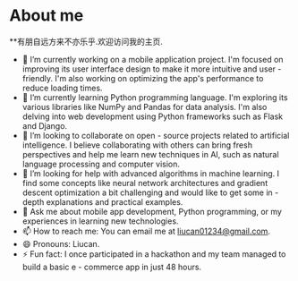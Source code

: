 # About me


**有朋自远方来不亦乐乎.欢迎访问我的主页.


- 🔭 I’m currently working on a mobile application project. I'm focused on improving its user interface design to make it more intuitive and user - friendly. I'm also working on optimizing the app's performance to reduce loading times.
- 🌱 I’m currently learning Python programming language. I'm exploring its various libraries like NumPy and Pandas for data analysis. I'm also delving into web development using Python frameworks such as Flask and Django.
- 👯 I’m looking to collaborate on open - source projects related to artificial intelligence. I believe collaborating with others can bring fresh perspectives and help me learn new techniques in AI, such as natural language processing and computer vision.
- 🤔 I’m looking for help with advanced algorithms in machine learning. I find some concepts like neural network architectures and gradient descent optimization a bit challenging and would like to get some in - depth explanations and practical examples.
- 💬 Ask me about mobile app development, Python programming, or my experiences in learning new technologies.
- 📫 How to reach me: You can email me at liucan01234@gmail.com.
- 😄 Pronouns: Liucan.
- ⚡ Fun fact: I once participated in a hackathon and my team managed to build a basic e - commerce app in just 48 hours.

